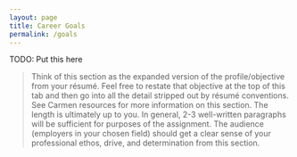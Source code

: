 ```yaml
---
layout: page
title: Career Goals
permalink: /goals
---
```


TODO: Put this here

> Think of this section as the expanded version of the profile/objective from your résumé.  Feel free to restate that objective at the top of this tab and then go into all the detail stripped out by résumé conventions.  See Carmen resources for more information on this section. The length is ultimately up to you.  In general, 2-3 well-written paragraphs will be sufficient for purposes of the assignment.  The audience (employers in your chosen field) should get a clear sense of your professional ethos, drive, and determination from this section.
